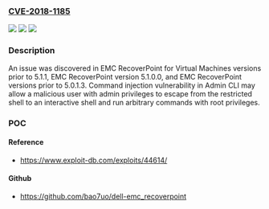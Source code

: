 ### [CVE-2018-1185](https://cve.mitre.org/cgi-bin/cvename.cgi?name=CVE-2018-1185)
![](https://img.shields.io/static/v1?label=Product&message=EMC%20RecoverPoint%20for%20Virtual%20Machines%20versions%20prior%20to%205.1.1%2C%20EMC%20RecoverPoint%20version%205.1.0.0%2C%20EMC%20RecoverPoint%20versions%20prior%20to%205.0.1.3&color=blue)
![](https://img.shields.io/static/v1?label=Version&message=n%2Fa&color=blue)
![](https://img.shields.io/static/v1?label=Vulnerability&message=Command%20injection%20vulnerability&color=brighgreen)

### Description

An issue was discovered in EMC RecoverPoint for Virtual Machines versions prior to 5.1.1, EMC RecoverPoint version 5.1.0.0, and EMC RecoverPoint versions prior to 5.0.1.3. Command injection vulnerability in Admin CLI may allow a malicious user with admin privileges to escape from the restricted shell to an interactive shell and run arbitrary commands with root privileges.

### POC

#### Reference
- https://www.exploit-db.com/exploits/44614/

#### Github
- https://github.com/bao7uo/dell-emc_recoverpoint

